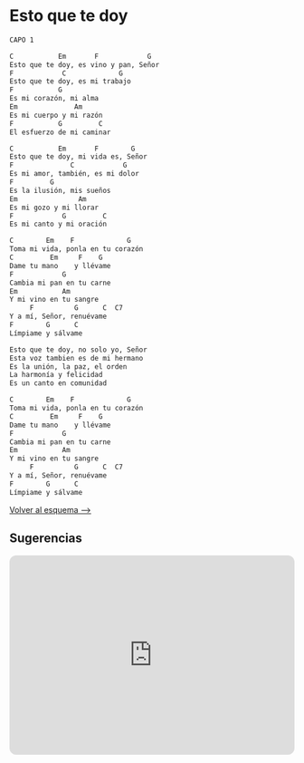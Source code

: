 # Esto que te doy

```bash hl_lines="25-36"
CAPO 1

C           Em       F            G
Esto que te doy, es vino y pan, Señor
F            C             G
Esto que te doy, es mi trabajo
F           G
Es mi corazón, mi alma
Em              Am
Es mi cuerpo y mi razón
F           G         C
El esfuerzo de mi caminar

C           Em       F        G
Esto que te doy, mi vida es, Señor
F              C            G
Es mi amor, también, es mi dolor
F         G
Es la ilusión, mis sueños
Em               Am
Es mi gozo y mi llorar
F            G         C
Es mi canto y mi oración

C        Em    F             G
Toma mi vida, ponla en tu corazón
C         Em     F    G
Dame tu mano    y llévame
F            G
Cambia mi pan en tu carne
Em           Am
Y mi vino en tu sangre
     F          G      C  C7
Y a mí, Señor, renuévame
F        G      C
Límpiame y sálvame

Esto que te doy, no solo yo, Señor
Esta voz tambien es de mi hermano
Es la unión, la paz, el orden
La harmonía y felicidad
Es un canto en comunidad

C        Em    F             G
Toma mi vida, ponla en tu corazón
C         Em     F    G
Dame tu mano    y llévame
F            G
Cambia mi pan en tu carne
Em           Am
Y mi vino en tu sangre
     F          G      C  C7
Y a mí, Señor, renuévame
F        G      C
Límpiame y sálvame

```

[Volver al esquema -->](../index.md)

## Sugerencias

<iframe style="border-radius:12px" src="https://open.spotify.com/embed/track/6EYC2cD1KUeOxNhaJbKCcK?utm_source=generator" width="100%" height="352" frameBorder="0" allowfullscreen="" allow="autoplay; clipboard-write; encrypted-media; fullscreen; picture-in-picture" loading="lazy"></iframe>
